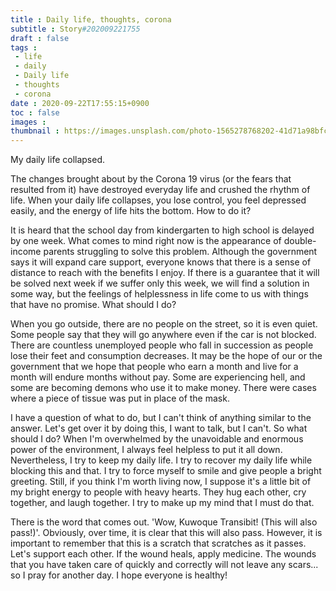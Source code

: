 ```yaml
---
title : Daily life, thoughts, corona
subtitle : Story#202009221755
draft : false
tags :
 - life
 - daily
 - Daily life
 - thoughts
 - corona
date : 2020-09-22T17:55:15+0900
toc : false
images : 
thumbnail : https://images.unsplash.com/photo-1565278768202-41d71a98bfc8?ixlib=rb-1.2.1&q=85&fm=jpg&crop=entropy&cs=srgb&ixid=eyJhcHBfaWQiOjE1NTU0OX0
---
```

My daily life collapsed.  

The changes brought about by the Corona 19 virus (or the fears that resulted from it) have destroyed everyday life and crushed the rhythm of life. When your daily life collapses, you lose control, you feel depressed easily, and the energy of life hits the bottom. How to do it?  

It is heard that the school day from kindergarten to high school is delayed by one week. What comes to mind right now is the appearance of double-income parents struggling to solve this problem. Although the government says it will expand care support, everyone knows that there is a sense of distance to reach with the benefits I enjoy. If there is a guarantee that it will be solved next week if we suffer only this week, we will find a solution in some way, but the feelings of helplessness in life come to us with things that have no promise. What should I do?  

When you go outside, there are no people on the street, so it is even quiet. Some people say that they will go anywhere even if the car is not blocked. There are countless unemployed people who fall in succession as people lose their feet and consumption decreases. It may be the hope of our or the government that we hope that people who earn a month and live for a month will endure months without pay. Some are experiencing hell, and some are becoming demons who use it to make money. There were cases where a piece of tissue was put in place of the mask.  

I have a question of what to do, but I can't think of anything similar to the answer. Let's get over it by doing this, I want to talk, but I can't. So what should I do? When I'm overwhelmed by the unavoidable and enormous power of the environment, I always feel helpless to put it all down. Nevertheless, I try to keep my daily life. I try to recover my daily life while blocking this and that. I try to force myself to smile and give people a bright greeting. Still, if you think I'm worth living now, I suppose it's a little bit of my bright energy to people with heavy hearts. They hug each other, cry together, and laugh together. I try to make up my mind that I must do that.  

There is the word that comes out. 'Wow, Kuwoque Transibit! (This will also pass!)'. Obviously, over time, it is clear that this will also pass. However, it is important to remember that this is a scratch that scratches as it passes. Let's support each other. If the wound heals, apply medicine. The wounds that you have taken care of quickly and correctly will not leave any scars... so I pray for another day. I hope everyone is healthy!